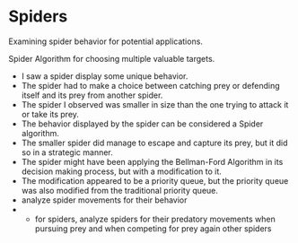 # Spiders

Examining spider behavior for potential applications.


Spider Algorithm for choosing multiple valuable targets. 

- I saw a spider display some unique behavior.
- The spider had to make a choice between catching prey or defending itself and its prey from another spider.
- The spider I observed was smaller in size than the one trying to attack it or take its prey.
- The behavior displayed by the spider can be considered a Spider algorithm.
- The smaller spider did manage to escape and capture its prey, but it did so in a strategic manner.
- The spider might have been applying the Bellman-Ford Algorithm in its decision making process, but with a modification to it.
- The modification appeared to be a priority queue, but the priority queue was also modified from the traditional priority queue.
- analyze spider movements for their behavior
- - for spiders, analyze spiders for their predatory movements when pursuing prey and when competing for prey again other spiders
